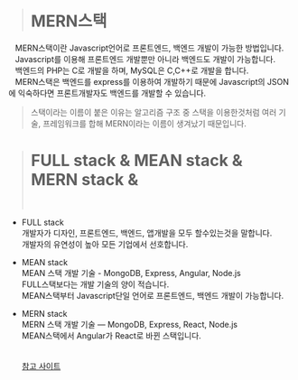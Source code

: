 ><h1>MERN스택</h1>
&nbsp;&nbsp; MERN스택이란 Javascript언어로 프론트엔드, 백엔드 개발이 가능한 방법입니다.<br>
&nbsp;&nbsp; Javascript를 이용해 프론트엔드 개발뿐만 아니라 백엔드도 개발이 가능합니다.<br>
&nbsp;&nbsp; 백엔드의 PHP는 C로 개발을 하며, MySQL은 C,C++로 개발을 합니다.<br>
&nbsp;&nbsp; MERN스택은 백엔드를 express를 이용하여 개발하기 때문에 Javascript의 JSON에 익숙하다면 프론트개발자도 백엔드를 개발할 수 있습니다.<br>

>스택이라는 이름이 붙은 이유는 알고리즘 구조 중 스택을 이용한것처럼 여러 기술, 프레임워크를 합해 MERN이라는 이름이 생겨났기 때문입니다.<br>

><h1>FULL stack & MEAN stack & MERN stack & </h1><br>
- FULL stack  <br>
개발자가 디자인, 프론트엔드, 백엔드, 앱개발을 모두 할수있는것을 말합니다.<br>
개발자의 유연성이 높아 모든 기업에서 선호합니다.<br>

- MEAN stack  <br>
MEAN 스택 개발 기술 - MongoDB, Express, Angular, Node.js<br>
FULL스택보다는 개발 기술의 양이 적습니다.<br>
MEAN스택부터 Javascript단일 언어로 프론트엔드, 백엔드 개발이 가능합니다.<br>

- MERN stack  <br>
MERN 스택 개발 기술 — MongoDB, Express, React, Node.js<br>
MEAN스택에서 Angular가 React로 바뀐 스택입니다.<br>
<br><br>
[참고 사이트](https://yeoulcoding.tistory.com/96)<br><br>

